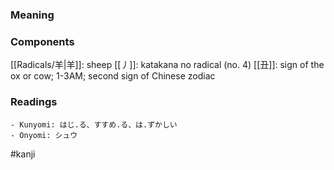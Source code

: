 ### Meaning



### Components

[[Radicals/羊|羊]]: sheep [[丿]]: katakana no radical (no. 4) [[丑]]: sign of the ox or cow; 1-3AM; second sign of Chinese zodiac

### Readings

```
- Kunyomi: はじ.る、すすめ.る、は.ずかしい
- Onyomi: シュウ
```

#kanji